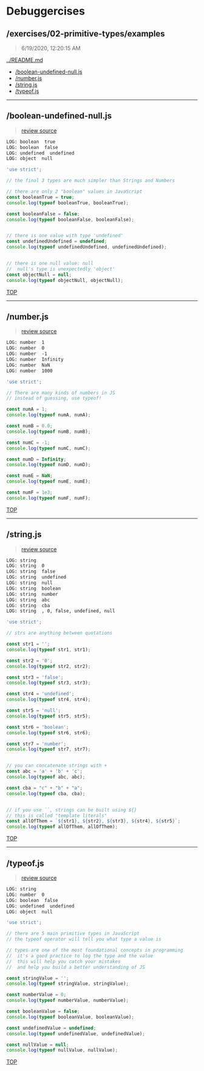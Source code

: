 # Debuggercises 

## /exercises/02-primitive-types/examples 

> 6/19/2020, 12:20:15 AM 

[../README.md](../README.md)

- [/boolean-undefined-null.js](#boolean-undefined-nulljs)  
- [/number.js](#numberjs)  
- [/string.js](#stringjs)  
- [/typeof.js](#typeofjs)  

---

## /boolean-undefined-null.js 

>  
>
> [review source](../../../exercises/02-primitive-types/examples/boolean-undefined-null.js)

```txt
LOG: boolean  true
LOG: boolean  false
LOG: undefined  undefined
LOG: object  null
```

```js
'use strict';

// the final 3 types are much simpler than Strings and Numbers

// there are only 2 "boolean" values in JavaScript
const booleanTrue = true;
console.log(typeof booleanTrue, booleanTrue);

const booleanFalse = false;
console.log(typeof booleanFalse, booleanFalse);


// there is one value with type 'undefined'
const undefinedUndefined = undefined;
console.log(typeof undefinedUndefined, undefinedUndefined);


// there is one null value: null
//  null's type is unexpectedly 'object'
const objectNull = null;
console.log(typeof objectNull, objectNull);

```

[TOP](#debuggercises)

---

## /number.js 

>  
>
> [review source](../../../exercises/02-primitive-types/examples/number.js)

```txt
LOG: number  1
LOG: number  0
LOG: number  -1
LOG: number  Infinity
LOG: number  NaN
LOG: number  1000
```

```js
'use strict';

// There are many kinds of numbers in JS
// instead of guessing, use typeof!

const numA = 1;
console.log(typeof numA, numA);

const numB = 0.0;
console.log(typeof numB, numB);

const numC = -1;
console.log(typeof numC, numC);

const numD = Infinity;
console.log(typeof numD, numD);

const numE = NaN;
console.log(typeof numE, numE);

const numF = 1e3;
console.log(typeof numF, numF);

```

[TOP](#debuggercises)

---

## /string.js 

>  
>
> [review source](../../../exercises/02-primitive-types/examples/string.js)

```txt
LOG: string  
LOG: string  0
LOG: string  false
LOG: string  undefined
LOG: string  null
LOG: string  boolean
LOG: string  number
LOG: string  abc
LOG: string  cba
LOG: string  , 0, false, undefined, null
```

```js
'use strict';

// strs are anything between quotations

const str1 = '';
console.log(typeof str1, str1);

const str2 = '0';
console.log(typeof str2, str2);

const str3 = 'false';
console.log(typeof str3, str3);

const str4 = 'undefined';
console.log(typeof str4, str4);

const str5 = 'null';
console.log(typeof str5, str5);

const str6 = 'boolean';
console.log(typeof str6, str6);

const str7 = 'number';
console.log(typeof str7, str7);


// you can concatenate strings with +
const abc = 'a' + 'b' + 'c';
console.log(typeof abc, abc);

const cba = "c" + "b" + "a";
console.log(typeof cba, cba);


// if you use ``, strings can be built using ${}
// this is called "template literals"
const allOfThem = `${str1}, ${str2}, ${str3}, ${str4}, ${str5}`;
console.log(typeof allOfThem, allOfThem);


```

[TOP](#debuggercises)

---

## /typeof.js 

>  
>
> [review source](../../../exercises/02-primitive-types/examples/typeof.js)

```txt
LOG: string  
LOG: number  0
LOG: boolean  false
LOG: undefined  undefined
LOG: object  null
```

```js
'use strict';

// there are 5 main primitive types in JavaScript
// the typeof operator will tell you what type a value is

// types are one of the most foundational concepts in programming
//  it's a good practice to log the type and the value
//  this will help you catch your mistakes
//  and help you build a better understanding of JS

const stringValue = '';
console.log(typeof stringValue, stringValue);

const numberValue = 0;
console.log(typeof numberValue, numberValue);

const booleanValue = false;
console.log(typeof booleanValue, booleanValue);

const undefinedValue = undefined;
console.log(typeof undefinedValue, undefinedValue);

const nullValue = null;
console.log(typeof nullValue, nullValue);

```

[TOP](#debuggercises)


